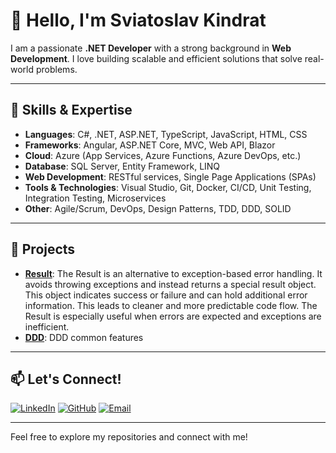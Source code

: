 # 👋 Hello, I'm Sviatoslav Kindrat

I am a passionate **.NET Developer** with a strong background in **Web Development**. I love building scalable and efficient solutions that solve real-world problems.

---

## 🚀 Skills & Expertise

- **Languages**: C#, .NET, ASP.NET, TypeScript, JavaScript, HTML, CSS
- **Frameworks**: Angular, ASP.NET Core, MVC, Web API, Blazor
- **Cloud**: Azure (App Services, Azure Functions, Azure DevOps, etc.)
- **Database**: SQL Server, Entity Framework, LINQ
- **Web Development**: RESTful services, Single Page Applications (SPAs)
- **Tools & Technologies**: Visual Studio, Git, Docker, CI/CD, Unit Testing, Integration Testing, Microservices
- **Other**: Agile/Scrum, DevOps, Design Patterns, TDD, DDD, SOLID

---

## 🔧 Projects

- [**Result**](https://github.com/Sviatoslav93/Result): The Result is an alternative to exception-based error handling. It avoids throwing exceptions and instead returns a special result object. This object indicates success or failure and can hold additional error information. This leads to cleaner and more predictable code flow. The Result is especially useful when errors are expected and exceptions are inefficient.
- [**DDD**](https://github.com/Sviatoslav93/DDD): DDD common features 

---

## 📫 Let's Connect!

[![LinkedIn](https://img.shields.io/badge/LinkedIn-0077B5?style=flat&logo=linkedin&logoColor=white)](https://www.linkedin.com/in/sviatoslav-kindrat-35b83b138/)
[![GitHub](https://img.shields.io/badge/GitHub-181717?style=flat&logo=github&logoColor=white)](https://github.com/Sviatoslav93)
[![Email](https://img.shields.io/badge/Email-D14836?style=flat&logo=gmail&logoColor=white)](mailto:sviatoslav.kindrat@outlook.com)

---

Feel free to explore my repositories and connect with me!
